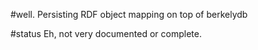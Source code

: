 #well.
Persisting RDF object mapping on top of berkelydb

#status
Eh, not very documented or complete.
